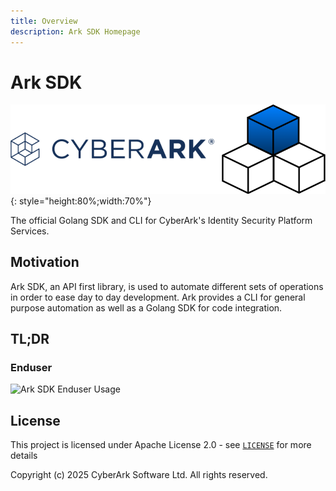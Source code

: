 ```yaml
---
title: Overview
description: Ark SDK Homepage
---
```


# Ark SDK

![Ark SDK Golang](./media/sdk.png){: style="height:80%;width:70%"}

The official Golang SDK and CLI for CyberArk's Identity Security Platform Services.

## Motivation
Ark SDK, an API first library, is used to automate different sets of operations in order to ease day to day development. Ark provides a CLI for general purpose automation as well as a Golang SDK for code integration.


## TL;DR

### Enduser
![Ark SDK Enduser Usage](./media/ark_sdk_enduser_tldr.gif)


## License

This project is licensed under Apache License 2.0 - see [`LICENSE`](./license.md) for more details

Copyright (c) 2025 CyberArk Software Ltd. All rights reserved.
